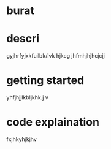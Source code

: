 # burat 


# descri
gyjhrfyjxkfuilbk/lvk hjkcg jhfmhjhjhcjcjj

# getting started
yhfjhjjlkbljkhk.j
v


# code explaination
fxjhkyhjkjhv
